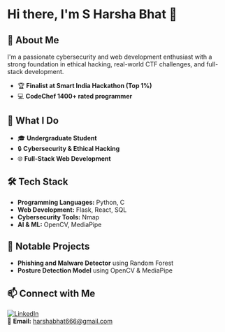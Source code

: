 # Hi there, I'm S Harsha Bhat 👋  

## 🚀 About Me  
I'm a passionate cybersecurity and web development enthusiast with a strong foundation in ethical hacking, real-world CTF challenges, and full-stack development.  
- 🏆 **Finalist at Smart India Hackathon (Top 1%)**  
- 💻 **CodeChef 1400+ rated programmer**  

## 🎯 What I Do  
- 🎓 **Undergraduate Student**  
- 🔒 **Cybersecurity & Ethical Hacking**  
- 🌐 **Full-Stack Web Development**  

## 🛠️ Tech Stack  
- **Programming Languages:** Python, C  
- **Web Development:** Flask, React, SQL  
- **Cybersecurity Tools:** Nmap  
- **AI & ML:** OpenCV, MediaPipe  

## 📌 Notable Projects  
- **Phishing and Malware Detector** using Random Forest
- **Posture Detection Model** using OpenCV & MediaPipe  

## 📫 Connect with Me  
[![LinkedIn](https://img.shields.io/badge/LinkedIn-0A66C2?style=for-the-badge&logo=linkedin&logoColor=white)](https://www.linkedin.com/in/s-harsha-bhat/)  
📧 **Email:** harshabhat666@gmail.com  
